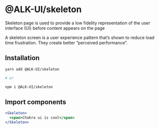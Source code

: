 # @ALK-UI/skeleton

Skeleton page is used to provide a low fidelity representation of the user
interface (UI) before content appears on the page

A skeleton screen is a user experience pattern that’s shown to reduce load time
frustration. They create better “perceived performance”.

## Installation

```sh
yarn add @ALK-UI/skeleton

# or

npm i @ALK-UI/skeleton
```

## Import components

```jsx
<Skeleton>
  <span>Chakra ui is cool</span>
</Skeleton>
```
